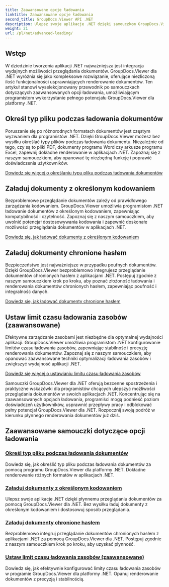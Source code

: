 ```yaml
---
title: Zaawansowane opcje ładowania
linktitle: Zaawansowane opcje ładowania
second_title: GroupDocs.Viewer API .NET
description: Ulepsz swoje aplikacje .NET dzięki samouczkom GroupDocs.Viewer for .NET. Dowiedz się, jak określać typy plików, zarządzać kodowaniem, ładować dokumenty chronione hasłem i nie tylko.
weight: 21
url: /pl/net/advanced-loading/
---
```

## Wstęp

W dziedzinie tworzenia aplikacji .NET najważniejsza jest integracja wydajnych możliwości przeglądania dokumentów. GroupDocs.Viewer dla .NET wyróżnia się jako kompleksowe rozwiązanie, oferujące niezliczoną ilość funkcjonalności usprawniających renderowanie dokumentów. Ten artykuł stanowi wyselekcjonowany przewodnik po samouczkach dotyczących zaawansowanych opcji ładowania, umożliwiającym programistom wykorzystanie pełnego potencjału GroupDocs.Viewer dla platformy .NET.

## Określ typ pliku podczas ładowania dokumentów
Poruszanie się po różnorodnych formatach dokumentów jest częstym wyzwaniem dla programistów .NET. Dzięki GroupDocs.Viewer możesz bez wysiłku określać typy plików podczas ładowania dokumentu. Niezależnie od tego, czy są to pliki PDF, dokumenty programu Word czy arkusze programu Excel, zapewnij dokładne renderowanie w aplikacjach .NET. Zapoznaj się z naszym samouczkiem, aby opanować tę niezbędną funkcję i poprawić doświadczenia użytkowników.

[Dowiedz się więcej o określaniu typu pliku podczas ładowania dokumentów](./specify-file-type/)

## Załaduj dokumenty z określonym kodowaniem
Bezproblemowe przeglądanie dokumentów zależy od prawidłowego zarządzania kodowaniem. GroupDocs.Viewer umożliwia programistom .NET ładowanie dokumentów z określonym kodowaniem, zapewniając kompatybilność i czytelność. Zapoznaj się z naszym samouczkiem, aby uwolnić potencjał dostosowywania kodowania i zapewnić doskonałe możliwości przeglądania dokumentów w aplikacjach .NET.

[Dowiedz się, jak ładować dokumenty z określonym kodowaniem](./load-documents-encoding/)

## Załaduj dokumenty chronione hasłem
Bezpieczeństwo jest najważniejsze w przypadku poufnych dokumentów. Dzięki GroupDocs.Viewer bezproblemowo integrujesz przeglądanie dokumentów chronionych hasłem z aplikacjami .NET. Postępuj zgodnie z naszym samouczkiem krok po kroku, aby poznać złożoność ładowania i renderowania dokumentów chronionych hasłem, zapewniając poufność i integralność danych.

[Dowiedz się, jak ładować dokumenty chronione hasłem](./load-password-protected-document/)

## Ustaw limit czasu ładowania zasobów (zaawansowane)
Efektywne zarządzanie zasobami jest niezbędne dla optymalnej wydajności aplikacji. GroupDocs.Viewer umożliwia programistom .NET konfigurowanie limitów czasu ładowania zasobów, zapewniając stabilność i precyzję renderowania dokumentów. Zapoznaj się z naszym samouczkiem, aby opanować zaawansowane techniki optymalizacji ładowania zasobów i zwiększyć wydajność aplikacji .NET.

[Dowiedz się więcej o ustawianiu limitu czasu ładowania zasobów](./set-resource-loading-timeout/)

Samouczki GroupDocs.Viewer dla .NET oferują bezcenne spostrzeżenia i praktyczne wskazówki dla programistów chcących ulepszyć możliwości przeglądania dokumentów w swoich aplikacjach .NET. Koncentrując się na zaawansowanych opcjach ładowania, programiści mogą podnieść poziom doświadczeń użytkowników, usprawnić przepływy pracy i odblokować pełny potencjał GroupDocs.Viewer dla .NET. Rozpocznij swoją podróż w kierunku płynnego renderowania dokumentów już dziś.
## Zaawansowane samouczki dotyczące opcji ładowania
### [Określ typ pliku podczas ładowania dokumentów](./specify-file-type/)
Dowiedz się, jak określić typ pliku podczas ładowania dokumentów za pomocą programu GroupDocs.Viewer dla platformy .NET. Dokładne renderowanie różnych formatów w aplikacjach .NET.
### [Załaduj dokumenty z określonym kodowaniem](./load-documents-encoding/)
Ulepsz swoje aplikacje .NET dzięki płynnemu przeglądaniu dokumentów za pomocą GroupDocs.Viewer dla .NET. Bez wysiłku ładuj dokumenty z określonym kodowaniem i dostosowuj sposób przeglądania.
### [Załaduj dokumenty chronione hasłem](./load-password-protected-document/)
Bezproblemowo integruj przeglądanie dokumentów chronionych hasłem z aplikacjami .NET za pomocą GroupDocs.Viewer dla .NET. Postępuj zgodnie z naszym samouczkiem krok po kroku, aby uzyskać płynność.
### [Ustaw limit czasu ładowania zasobów (zaawansowane)](./set-resource-loading-timeout/)
Dowiedz się, jak efektywnie konfigurować limity czasu ładowania zasobów w programie GroupDocs.Viewer dla platformy .NET. Opanuj renderowanie dokumentów z precyzją i stabilnością.